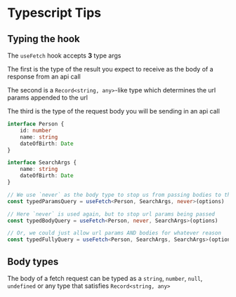 # Typescript Tips

## Typing the hook

The `useFetch` hook accepts __3__ type args

The first is the type of the result you expect to receive as the body of a response from an api call

The second is a `Record<string, any>`-like type which determines the url params appended to the url

The third is the type of the request body you will be sending in an api call

```ts
interface Person {
    id: number
    name: string
    dateOfBirth: Date
}

interface SearchArgs {
    name: string
    dateOfBirth: Date
}

// We use `never` as the body type to stop us from passing bodies to the request in either the hook args or trigger function
const typedParamsQuery = useFetch<Person, SearchArgs, never>(options)

// Here `never` is used again, but to stop url params being passed
const typedBodyQuery = useFetch<Person, never, SearchArgs>(options)

// Or, we could just allow url params AND bodies for whatever reason
const typedFullyQuery = useFetch<Person, SearchArgs, SearchArgs>(options)
```

## Body types

The body of a fetch request can be typed as a `string`, `number`, `null`, `undefined` or any type that satisfies `Record<string, any>`
